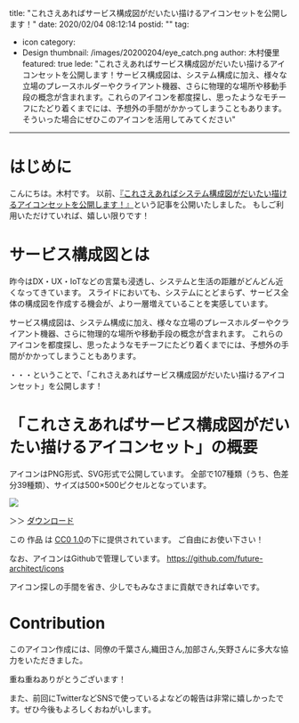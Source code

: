 title: "これさえあればサービス構成図がだいたい描けるアイコンセットを公開します！"
date: 2020/02/04 08:12:14
postid: ""
tag:
  - icon
category:
  - Design
thumbnail: /images/20200204/eye_catch.png
author: 木村優里
featured: true
lede: "これさえあればサービス構成図がだいたい描けるアイコンセットを公開します！サービス構成図は、システム構成に加え、様々な立場のプレースホルダーやクライアント機器、さらに物理的な場所や移動手段の概念が含まれます。これらのアイコンを都度探し、思ったようなモチーフにたどり着くまでには、予想外の手間がかかってしまうこともあります。そういった場合にぜひこのアイコンを活用してみてください"
---
# はじめに

こんにちは。木村です。
以前、[『これさえあればシステム構成図がだいたい描けるアイコンセットを公開します！』](/articles/20160721/)という記事を公開いたしました。
もしご利用いただけていれば、嬉しい限りです！


# サービス構成図とは

昨今はDX・UX・IoTなどの言葉も浸透し、システムと生活の距離がどんどん近くなってきています。
スライドにおいても、システムにとどまらず、サービス全体の構成図を作成する機会が、より一層増えていることを実感しています。

サービス構成図は、システム構成に加え、様々な立場のプレースホルダーやクライアント機器、さらに物理的な場所や移動手段の概念が含まれます。
これらのアイコンを都度探し、思ったようなモチーフにたどり着くまでには、予想外の手間がかかってしまうこともあります。

・・・ということで、「これさえあればサービス構成図がだいたい描けるアイコンセット」を公開します！

# 「これさえあればサービス構成図がだいたい描けるアイコンセット」の概要

アイコンはPNG形式、SVG形式で公開しています。
全部で107種類（うち、色差分39種類）、サイズは500×500ピクセルとなっています。


<img src="/images/20200204/list.png">


＞＞ [ダウンロード](https://github.com/future-architect/icons/releases/download/v_1.1.0/v_1.1.0-icons.zip)

この 作品 は [CC0 1.0](https://creativecommons.org/publicdomain/zero/1.0/deed.ja)の下に提供されています。
ご自由にお使い下さい！

なお、アイコンはGithubで管理しています。
https://github.com/future-architect/icons

アイコン探しの手間を省き、少しでもみなさまに貢献できれば幸いです。


# Contribution

このアイコン作成には、同僚の千葉さん,織田さん,加部さん,矢野さんに多大な協力をいただきました。

重ね重ねありがとうございます！

また、前回にTwitterなどSNSで使っているよなどの報告は非常に嬉しかったです。ぜひ今後もよろしくおねがいします。
